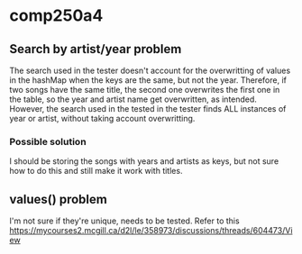 # comp250a4

## Search by artist/year problem
The search used in the tester doesn't account for the overwritting of values in the hashMap when the keys are the same, but not the year. Therefore, if two songs have the same title, the second one overwrites the first one in the table, so the year and artist name get overwritten, as intended.
However, the search used in the tested in the tester finds ALL instances of year or artist, without taking account overwritting.
### Possible solution
I should be storing the songs with years and artists as keys, but not sure how to do this and still make it work with titles.

## values() problem
I'm not sure if they're unique, needs to be tested. Refer to this https://mycourses2.mcgill.ca/d2l/le/358973/discussions/threads/604473/View
